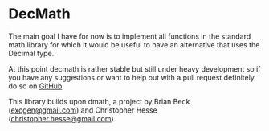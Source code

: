 DecMath
=====

The main goal I have for now is to implement all functions in the standard math library for which it would be useful to have an alternative that uses the Decimal type.

At this point decmath is rather stable but still under heavy development so if you have any suggestions or want to help out with a pull request definitely do so on [GitHub](https://github.com/ElecProg/decmath).

This library builds upon dmath, a project by Brian Beck (exogen@gmail.com) and Christopher Hesse (christopher.hesse@gmail.com).
